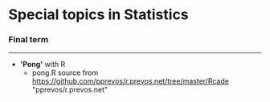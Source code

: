 # Special topics in Statistics


### Final term
--------------
  - **'Pong'** with R
    - pong.R source from https://github.com/pprevos/r.prevos.net/tree/master/Rcade "pprevos/r.prevos.net" 
